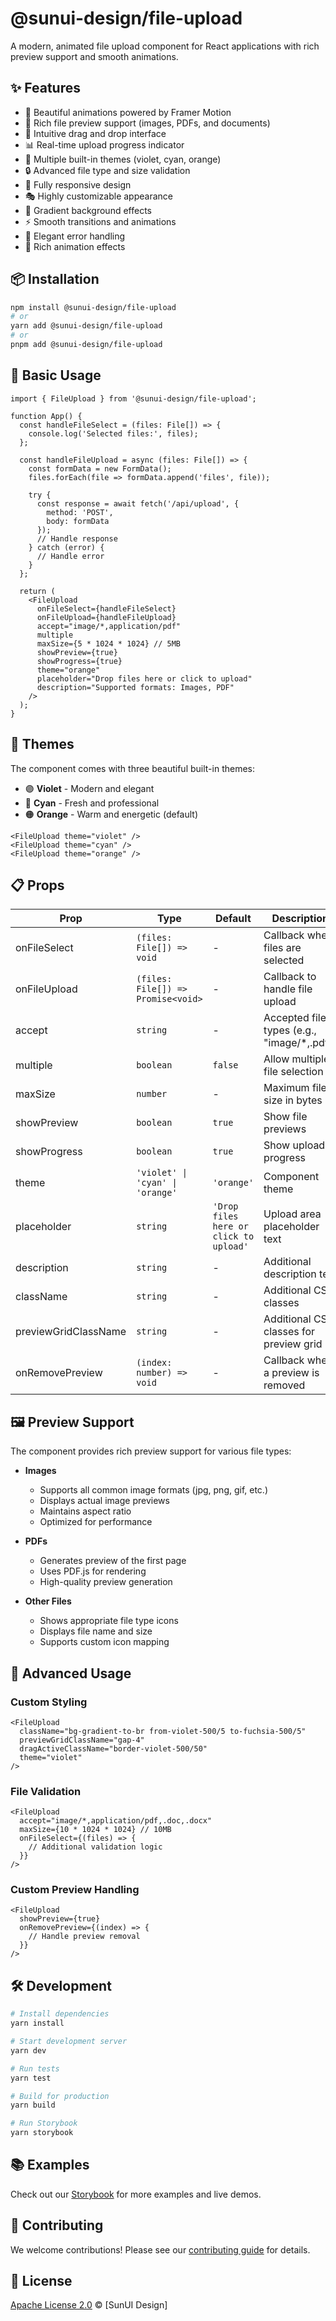 # @sunui-design/file-upload

A modern, animated file upload component for React applications with rich preview support and smooth animations.

## ✨ Features

- 🎨 Beautiful animations powered by Framer Motion
- 📸 Rich file preview support (images, PDFs, and documents)
- 🎯 Intuitive drag and drop interface
- 📊 Real-time upload progress indicator
- 🎨 Multiple built-in themes (violet, cyan, orange)
- 🔒 Advanced file type and size validation
- 📱 Fully responsive design
- 🎭 Highly customizable appearance
- 🌈 Gradient background effects
- ⚡ Smooth transitions and animations
- 🚨 Elegant error handling
- 💫 Rich animation effects

## 📦 Installation

```bash
npm install @sunui-design/file-upload
# or
yarn add @sunui-design/file-upload
# or
pnpm add @sunui-design/file-upload
```

## 🚀 Basic Usage

```tsx
import { FileUpload } from '@sunui-design/file-upload';

function App() {
  const handleFileSelect = (files: File[]) => {
    console.log('Selected files:', files);
  };

  const handleFileUpload = async (files: File[]) => {
    const formData = new FormData();
    files.forEach(file => formData.append('files', file));
    
    try {
      const response = await fetch('/api/upload', {
        method: 'POST',
        body: formData
      });
      // Handle response
    } catch (error) {
      // Handle error
    }
  };

  return (
    <FileUpload
      onFileSelect={handleFileSelect}
      onFileUpload={handleFileUpload}
      accept="image/*,application/pdf"
      multiple
      maxSize={5 * 1024 * 1024} // 5MB
      showPreview={true}
      showProgress={true}
      theme="orange"
      placeholder="Drop files here or click to upload"
      description="Supported formats: Images, PDF"
    />
  );
}
```

## 🎨 Themes

The component comes with three beautiful built-in themes:

- 🟣 **Violet** - Modern and elegant
- 🔵 **Cyan** - Fresh and professional
- 🟠 **Orange** - Warm and energetic (default)

```tsx
<FileUpload theme="violet" />
<FileUpload theme="cyan" />
<FileUpload theme="orange" />
```

## 📋 Props

| Prop | Type | Default | Description |
|------|------|---------|-------------|
| onFileSelect | `(files: File[]) => void` | - | Callback when files are selected |
| onFileUpload | `(files: File[]) => Promise<void>` | - | Callback to handle file upload |
| accept | `string` | - | Accepted file types (e.g., "image/*,.pdf") |
| multiple | `boolean` | `false` | Allow multiple file selection |
| maxSize | `number` | - | Maximum file size in bytes |
| showPreview | `boolean` | `true` | Show file previews |
| showProgress | `boolean` | `true` | Show upload progress |
| theme | `'violet' \| 'cyan' \| 'orange'` | `'orange'` | Component theme |
| placeholder | `string` | `'Drop files here or click to upload'` | Upload area placeholder text |
| description | `string` | - | Additional description text |
| className | `string` | - | Additional CSS classes |
| previewGridClassName | `string` | - | Additional CSS classes for preview grid |
| onRemovePreview | `(index: number) => void` | - | Callback when a preview is removed |

## 🖼️ Preview Support

The component provides rich preview support for various file types:

- **Images**
  - Supports all common image formats (jpg, png, gif, etc.)
  - Displays actual image previews
  - Maintains aspect ratio
  - Optimized for performance

- **PDFs**
  - Generates preview of the first page
  - Uses PDF.js for rendering
  - High-quality preview generation

- **Other Files**
  - Shows appropriate file type icons
  - Displays file name and size
  - Supports custom icon mapping

## 🎯 Advanced Usage

### Custom Styling

```tsx
<FileUpload
  className="bg-gradient-to-br from-violet-500/5 to-fuchsia-500/5"
  previewGridClassName="gap-4"
  dragActiveClassName="border-violet-500/50"
  theme="violet"
/>
```

### File Validation

```tsx
<FileUpload
  accept="image/*,application/pdf,.doc,.docx"
  maxSize={10 * 1024 * 1024} // 10MB
  onFileSelect={(files) => {
    // Additional validation logic
  }}
/>
```

### Custom Preview Handling

```tsx
<FileUpload
  showPreview={true}
  onRemovePreview={(index) => {
    // Handle preview removal
  }}
/>
```

## 🛠️ Development

```bash
# Install dependencies
yarn install

# Start development server
yarn dev

# Run tests
yarn test

# Build for production
yarn build

# Run Storybook
yarn storybook
```

## 📚 Examples

Check out our [Storybook](https://your-storybook-url.com) for more examples and live demos.

## 🤝 Contributing

We welcome contributions! Please see our [contributing guide](CONTRIBUTING.md) for details.

## 📄 License

[Apache License 2.0](LICENSE) © [SunUI Design] 